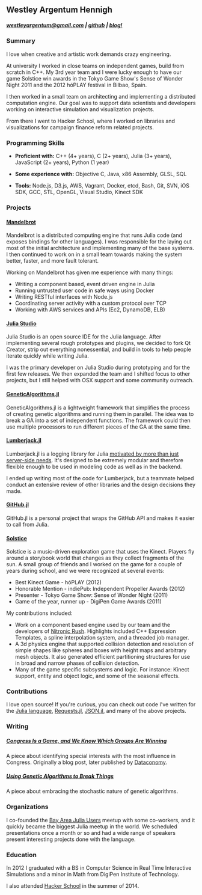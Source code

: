 ## Westley Argentum Hennigh
##### westleyargentum@gmail.com  |  [github](https://github.com/westleyargentum) | [blog!](http://blog.westleyargentum.com)


### Summary

I love when creative and artistic work demands crazy engineering.

At university I worked in close teams on independent games, build from scratch in C++. My 3rd year team and I were lucky enough to have our game Solstice win awards in the Tokyo Game Show's Sense of Wonder Night 2011 and the 2012 hóPLAY festival in Bilbao, Spain.

I then worked in a small team on architecting and implementing a distributed computation engine. Our goal was to support data scientists and developers working on interactive simulation and visualization projects.

From there I went to Hacker School, where I worked on libraries and visualizations for campaign finance reform related projects.


### Programming Skills

- __Proficient with:__ C++ (4+ years), C (2+ years), Julia (3+ years), JavaScript (2+ years), Python (1 year)
 
- __Some experience with:__ Objective C, Java, x86 Assembly, GLSL, SQL

- __Tools:__  Node.js, D3.js, AWS, Vagrant, Docker, etcd, Bash, Git, SVN, iOS SDK, GCC, STL, OpenGL, Visual Studio, Kinect SDK


### Projects

#### [Mandelbrot](http://forio.com/products/mandelbrot)
Mandelbrot is a distributed computing engine that runs Julia code (and exposes bindings for other languages). I was responsible for the laying out most of the initial architecture and implementing many of the base systems. I then continued to work on in a small team towards making the system better, faster, and more fault tolerant.

Working on Mandelbrot has given me experience with many things:

 - Writing a component based, event driven engine in Julia
 - Running untrusted user code in safe ways using Docker
 - Writing RESTful interfaces with Node.js
 - Coordinating server activity with a custom protocol over TCP
 - Working with AWS services and APIs (Ec2, DynamoDB, ELB)

#### [Julia Studio](http://forio.com/products/julia-studio)
Julia Studio is an open source IDE for the Julia language. After implementing several rough prototypes and plugins, we decided to fork Qt Creator, strip out everything nonessential, and build in tools to help people iterate quickly while writing Julia.

I was the primary developer on Julia Studio during prototyping and for the first few releases. We then expanded the team and I shifted focus to other projects, but I still helped with OSX support and some community outreach.

#### [GeneticAlgorithms.jl](https://github.com/forio/GeneticAlgorithms.jl)
GeneticAlgorithms.jl is a lightweight framework that simplifies the process of creating genetic algorithms and running them in parallel. The idea was to break a GA into a set of independent functions. The framework could then use multiple processors to run different pieces of the GA at the same time.

#### [Lumberjack.jl](https://github.com/forio/Lumberjack.jl)
Lumberjack.jl is a logging library for Julia [motivated by more than just server-side needs](http://forio.com/blog/lumberjack-talking-about-logging-in-models). It's designed to be extremely modular and therefore flexible enough to be used in modeling code as well as in the backend.

I ended up writing most of the code for Lumberjack, but a teammate helped conduct an extensive review of other libraries and the design decisions they made.

#### [GitHub.jl](https://github.com/WestleyArgentum/GitHub.jl)
GitHub.jl is a personal project that wraps the GitHub API and makes it easier to call from Julia.

#### [Solstice](http://westleyargentum.github.io/solstice-website/)
Solstice is a music-driven exploration game that uses the Kinect. Players fly around a storybook world that changes as they collect fragments of the sun. A small group of friends and I worked on the game for a couple of years during school, and we were recognized at several events:

 - Best Kinect Game - hóPLAY (2012)
 - Honorable Mention - indiePub: Independent Propeller Awards (2012)
 - Presenter - Tokyo Game Show: Sense of Wonder Night (2011) 
 - Game of the year, runner up - DigiPen Game Awards (2011)

My contributions included:

 - Work on a component based engine used by our team and the developers of [Nitronic Rush](https://nitronic-rush.com). Highlights included C++ Expression Templates, a spline interpolation system, and a threaded job manager.
 - A 3d physics engine that supported collision detection and resolution of simple shapes like spheres and boxes with height maps and arbitrary mesh objects. It also generated efficient partitioning structures for use in broad and narrow phases of collision detection.
 - Many of the game specific subsystems and logic. For instance: Kinect support, entity and object logic, and some of the seasonal effects.


### Contributions

I love open source! If you're curious, you can check out code I've written for the [Julia language](https://github.com/julialang/julia), [Requests.jl](https://github.com/JuliaWeb/Requests.jl), [JSON.jl](https://github.com/JuliaLang/JSON.jl), and many of the above projects.


### Writing

##### [Congress Is a Game, and We Know Which Groups Are Winning](http://blog.westleyargentum.com/blog/2015/02/02/congress-is-a-game/)
A piece about identifying special interests with the most influence in Congress. Originally a blog post, later published by [Dataconomy](http://dataconomy.com/congress-is-a-game-and-we-have-the-data-to-show-whos-winning/).

##### [Using Genetic Algorithms to Break Things](http://blog.westleyargentum.com/blog/2014/05/18/using-genetic-algorithms-to-break-things/)
A piece about embracing the stochastic nature of genetic algorithms.


### Organizations

I co-founded the [Bay Area Julia Users](http://www.meetup.com/Bay-Area-Julia-Users) meetup with some co-workers, and it quickly became the biggest Julia meetup in the world. We scheduled presentations once a month or so and had a wide range of speakers present interesting projects done with the language.


### Education

In 2012 I graduated with a BS in Computer Science in Real Time Interactive Simulations and a minor in Math from DigiPen Institute of Technology.

I also attended [Hacker School](https://www.hackerschool.com/) in the summer of 2014.
